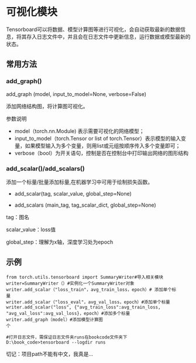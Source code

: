 # 可视化模块

Tensorboard可以将数据、模型计算图等进行可视化，会自动获取最新的数据信息，将其存入日志文件中，并且会在日志文件中更新信息，运行数据或模型最新的状态。

## 常用方法

### add_graph()

add_graph (model, input_to_model=None, verbose=False)

添加网络结构图，将计算图可视化。

参数说明

- model（torch.nn.Module) 表示需要可视化的网络模型；
- input_to_model（torch.Tensor or list of torch.Tensor）表示模型的输入变量，如果模型输入为多个变量，则用list或元组按顺序传入多个变量即可；
- verbose（bool）为开关语句，控制是否在控制台中打印输出网络的图形结构

### add_scalar()/add_scalars()

添加一个标量/批量添加标量,在机器学习中可用于绘制损失函数。

+ add_scalar(tag, scalar_value, global_step=None)

+ add_scalars (main_tag, tag_scalar_dict, global_step=None)

tag：图名

scalar_value：loss值

global_step：理解为x轴，深度学习处为epoch

## 示例

```
from torch.utils.tensorboard import SummaryWriter#导入相关模块
writer=SummaryWriter（）#实例化一个SummaryWriter对象
writer.add_scalar（"loss_train"，avg_train_loss，epoch）# 添加单个标
量
writer.add_scalar（"loss_eval"，avg_val_loss，epoch）#添加单个标量
writer.add_scalar("loss", {"avg_train_loss":avg_train_loss,
"avg_val_loss":avg_val_loss}，epoch）#添加多个标量
writer.add_graph（model）#添加模型计算图
个

#打开日志文件，需保证日志文件夹runs在bookcode文件夹下
D:\book_code>tensorboard --logdir runs
```

切记：项目path不能有中文，我真是...

